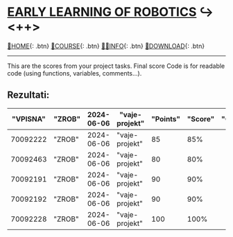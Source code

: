 # [EARLY LEARNING OF ROBOTICS](../index) ↪ <++>
[🏡HOME](../index){: .btn}
[📝COURSE](../Skripta/index.md){: .btn}
[👨‍🎓INFO](../info.html){: .btn}
[💾DOWNLOAD](../Presnemi/index){: .btn}

---
This are the scores from your project tasks. Final score Code is for readable code (using functions, variables, comments...).

## Rezultati:

| "VPISNA" | "ZROB" | 2024-06-06 | "vaje-projekt" | "Points" | "Score" | "Comment" | "N1" | "N2" | "N3" | "N4" | "Code" |
| ---- | ---- | ---- | ---- | ---- | ---- | ---- | ---- | ---- | ---- | ---- | ---- |
| 70092222 | "ZROB" | 2024-06-06 | "vaje-projekt" | 85 | 85% |  | 20 | 20 | 20 | 20 | 5 |
| 70092463 | "ZROB" | 2024-06-06 | "vaje-projekt" | 80 | 80% |  | 20 | 20 | 20 | 20 | 0 |
| 70092191 | "ZROB" | 2024-06-06 | "vaje-projekt" | 90 | 90% |  | 20 | 20 | 20 | 20 | 10 |
| 70092192 | "ZROB" | 2024-06-06 | "vaje-projekt" | 90 | 90% |  | 20 | 20 | 20 | 20 | 10 |
| 70092228 | "ZROB" | 2024-06-06 | "vaje-projekt" | 100 | 100% |  | 20 | 20 | 20 | 20 | 20 |

